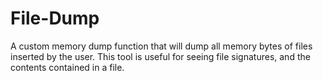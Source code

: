 # File-Dump

A custom memory dump function that will dump all memory bytes of files inserted by the user. This tool is useful for seeing file signatures, and the contents contained in a file.